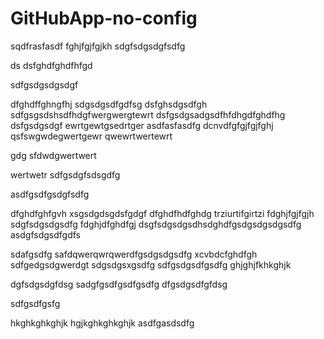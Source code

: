# GitHubApp-no-config
sqdfrasfasdf
fghjfgjfgjkh
sdgfsdgsdgfsdfg

ds
dsfghdfghdfhfgd

sdfgsdgsdgsdgf

dfghdffghngfhj
sdgsdgsdfgdfsg
dsfghsdgsdfgh
sdfgsgsdshsdfhdgfwergwergtewrt
dsfgsdgsadgsdfhfdhgdfghdfhg
dsfgsdgsdgf
ewrtgewtgsedrtger
asdfasfasdfg
dcnvdfgfgjfgjfghj
qsfswgwdegwertgewr
qwewrtwertewrt


gdg
sfdwdgwertwert

wertwetr
sdfgsdgfsdsgdfg

asdfgsdfgsdgfsdfg

dfghdfghfgvh
xsgsdgdsgdsfgdgf
dfghdfhdfghdg
trziurtifgirtzi
fdghjfgjfgjh
sdgfsdgsdgsdfg
fdghjdfghdfgj
dsgfsdgsdgsdhsdghdfgsdgsdgsdgsdfg
asdgfsdgsdfgdfs

sdafgsdfg
safdqwerqwrqwerdfgsdgsdgsdfg
xcvbdcfghdfgh
sdfgedgsdgwerdgt
sdgsdgsxgsdfg
sdfgsdgsdfgsdfg
ghjghjfkhkghjk

dgfsdgsdgfdsg
sadgfgsdfgsdfgsdfg
dfgsdgsdfgfdsg

sdfgsdfgsfg


hkghkghkghjk
hgjkghkghkghjk
asdfgasdsdfg

